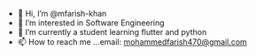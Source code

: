 - 👋 Hi, I’m @mfarish-khan
- 👀 I’m interested in Software Engineering
- 🌱 I’m currently a student learning flutter and python
- 📫 How to reach me ...email: mohammedfarish470@gmail.com

<!---
mfarish-khan/mfarish-khan is a ✨ special ✨ repository because its `README.md` (this file) appears on your GitHub profile.
You can click the Preview link to take a look at your changes.
--->
